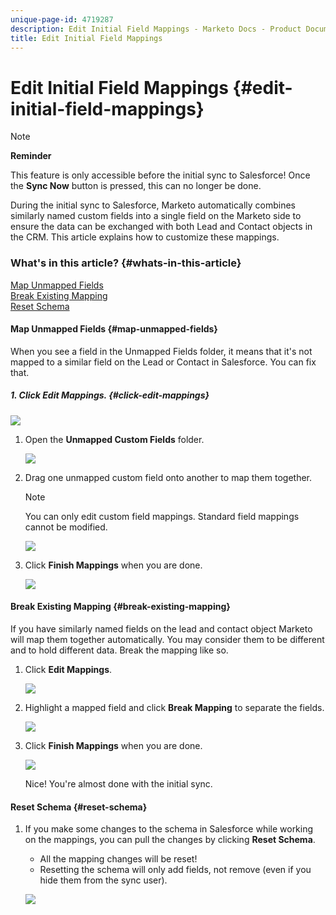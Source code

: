 ```yaml
---
unique-page-id: 4719287
description: Edit Initial Field Mappings - Marketo Docs - Product Documentation
title: Edit Initial Field Mappings
---
```


# Edit Initial Field Mappings {#edit-initial-field-mappings}

>[!NOTE]
>
>**Reminder**
>
>This feature is only accessible before the initial sync to Salesforce! Once the **Sync Now** button is pressed, this can no longer be done.

During the initial sync to Salesforce, Marketo automatically combines similarly named custom fields into a single field on the Marketo side to ensure the data can be exchanged with both Lead and Contact objects in the CRM. This article explains how to customize these mappings.

### What's in this article? {#whats-in-this-article}

[Map Unmapped Fields](#map-unmapped-fields)  
[Break Existing Mapping](#break-existing-mapping)  
[Reset Schema](#reset-schema)

#### Map Unmapped Fields {#map-unmapped-fields}

When you see a field in the Unmapped Fields folder, it means that it's not mapped to a similar field on the Lead or Contact in Salesforce. You can fix that.

##### 1. Click&nbsp;Edit Mappings. {#click-edit-mappings}

![](assets/image2014-12-9-13-3a31-3a0.png)

1. Open the **Unmapped Custom Fields** folder.

   ![](assets/two.png)

1. Drag one unmapped custom field onto another to map them together.

   >[!NOTE]
   >
   >You can only edit custom field mappings. Standard field mappings cannot be modified.

   ![](assets/three.png)

1. Click **Finish Mappings** when you are done.

   ![](assets/four.png)

#### Break Existing Mapping {#break-existing-mapping}

If you have similarly named fields on the lead and contact object Marketo will map them together automatically. You may consider them to be different and to hold different data. Break the mapping like so.

1. Click **Edit Mappings**.

   ![](assets/image2014-12-9-13-3a31-3a37.png)

1. Highlight a mapped field and click **Break Mapping** to separate the fields.

   ![](assets/image2014-12-9-13-3a31-3a47.png)

1. Click **Finish Mappings** when you are done.

   ![](assets/image2014-12-9-13-3a31-3a58.png)

   Nice! You're almost done with the initial sync.

#### Reset Schema {#reset-schema}

1. If you make some changes to the schema in Salesforce while working on the mappings, you can pull the changes by clicking **Reset Schema**.

    * All the mapping changes will be reset!
    * Resetting the schema will only add fields, not remove (even if you hide them from the sync user).

   ![](assets/image2014-12-9-13-3a32-3a8.png)

